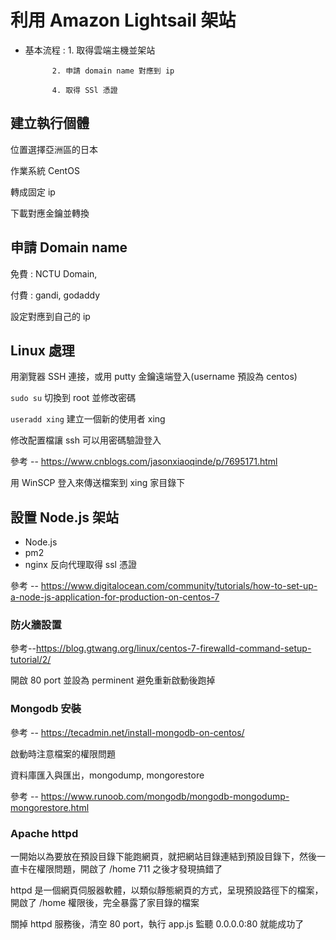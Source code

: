 # 利用 Amazon Lightsail 架站

* 基本流程 : 1. 取得雲端主機並架站

            2. 申請 domain name 對應到 ip          
            
            4. 取得 SSl 憑證
            

## 建立執行個體

位置選擇亞洲區的日本

作業系統 CentOS

轉成固定 ip

下載對應金鑰並轉換

## 申請 Domain name

免費 : NCTU Domain, 

付費 : gandi, godaddy

設定對應到自己的 ip 

## Linux 處理

用瀏覽器 SSH 連接，或用 putty 金鑰遠端登入(username 預設為 centos)

`sudo su` 切換到 root 並修改密碼

`useradd xing` 建立一個新的使用者 xing 

修改配置檔讓 ssh 可以用密碼驗證登入

參考 -- https://www.cnblogs.com/jasonxiaoqinde/p/7695171.html

用 WinSCP 登入來傳送檔案到 xing 家目錄下

## 設置 Node.js 架站

* Node.js 
* pm2 
* nginx 反向代理取得 ssl 憑證

參考 -- https://www.digitalocean.com/community/tutorials/how-to-set-up-a-node-js-application-for-production-on-centos-7

### 防火牆設置

參考--https://blog.gtwang.org/linux/centos-7-firewalld-command-setup-tutorial/2/

開啟 80 port 並設為 perminent 避免重新啟動後跑掉

### Mongodb 安裝

參考 -- https://tecadmin.net/install-mongodb-on-centos/

啟動時注意檔案的權限問題

資料庫匯入與匯出，mongodump, mongorestore

參考 -- https://www.runoob.com/mongodb/mongodb-mongodump-mongorestore.html

### Apache httpd

一開始以為要放在預設目錄下能跑網頁，就把網站目錄連結到預設目錄下，然後一直卡在權限問題，開啟了 /home 711 之後才發現搞錯了

httpd 是一個網頁伺服器軟體，以類似靜態網頁的方式，呈現預設路徑下的檔案，開啟了 /home 權限後，完全暴露了家目錄的檔案

關掉 httpd 服務後，清空 80 port，執行 app.js 監聽 0.0.0.0:80 就能成功了

